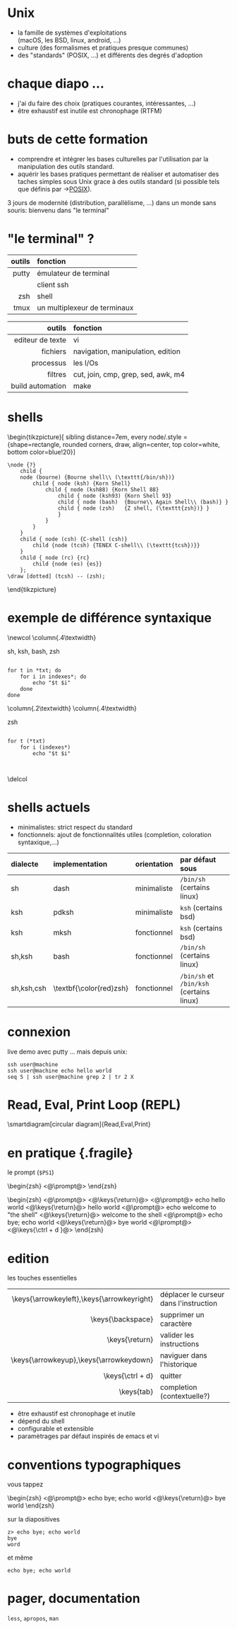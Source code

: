 # Unix

* la famille de systèmes d'exploitations\
  (macOS, les BSD, linux, android, ...)
* culture (des formalismes et pratiques presque communes)
* des "standards" (POSIX, ...) et différents des degrés d'adoption


# chaque diapo ...

* j'ai du faire des choix (pratiques courantes, intéressantes, ...)
* être exhaustif est inutile est chronophage (RTFM)

# buts de cette formation

* comprendre et intégrer les bases culturelles par l'utilisation
  par la manipulation des outils standard.
* aquérir les bases pratiques permettant de réaliser et automatiser
  des taches simples sous Unix grace à des outils standard
  (si possible tels que définis par
  →[POSIX](http://pubs.opengroup.org/onlinepubs/9699919799/idx/xcu.html)).

3 jours de modernité (distribution, parallèlisme, ...) dans un monde sans souris:
bienvenu dans "le terminal"

# "le terminal" ?

|outils |fonction|
|-:|:-|
|putty               |émulateur de terminal            |
|                    |client ssh                       |
|zsh                 |shell                            |
|tmux                |un multiplexeur de terminaux     |

|outils |fonction|
|-:|:-|
|editeur de texte|vi                 |
|fichiers |navigation, manipulation, edition|
|processus|les I/Os|
|filtres|cut, join, cmp, grep, sed, awk, m4|
|build automation|make|

# shells

\begin{tikzpicture}[
    sibling distance=7em,
    every node/.style = {shape=rectangle,
        rounded corners, draw,
        align=center, top color=white, bottom color=blue!20}]

    \node {?}
        child {
        node (bourne) {Bourne shell\\ (\texttt{/bin/sh})}
            child { node (ksh) {Korn Shell}
                child { node (ksh88) {Korn Shell 88}
                    child { node (ksh93) {Korn Shell 93}
                    child { node (bash)  {Bourne\\ Again Shell\\ (bash)} }
                    child { node (zsh)   {Z shell, (\texttt{zsh})} }
                    }
                }
            }
        }
        child { node (csh) {C-shell (csh)}
            child {node (tcsh) {TENEX C-shell\\ (\texttt{tcsh})}}
        }
        child { node (rc) {rc}
            child {node (es) {es}}
        };
    \draw [dotted] (tcsh) -- (zsh);

\end{tikzpicture}

# exemple de différence syntaxique

\newcol
\column{.4\textwidth}

sh, ksh, bash, zsh

~~~{.zsh}

for t in *txt; do
    for i in indexes*; do
        echo "$t $i"
    done
done

~~~

\column{.2\textwidth}
\column{.4\textwidth}

zsh

~~~{.zsh}

for t (*txt)
    for i (indexes*)
        echo "$t $i"



~~~

\delcol

# shells actuels

* minimalistes: strict respect du standard
* fonctionnels: ajout de fonctionnalités utiles (completion, coloration syntaxique,...)

|dialecte|implementation|orientation|par défaut sous|
|:-|:-|:-|:-|
|sh|dash|minimaliste|`/bin/sh` (certains linux)|
|ksh|pdksh|minimaliste|`ksh` (certains bsd)|
|ksh|mksh|fonctionnel|`ksh` (certains bsd)|
|sh,ksh|bash|fonctionnel|`/bin/sh` (certains linux)|
|sh,ksh,csh|\textbf{\color{red}zsh}|fonctionnel|`/bin/sh` et  `/bin/ksh` (certains linux)|

# connexion

live demo avec putty ...  mais depuis unix:

    ssh user@machine
    ssh user@machine echo hello world
    seq 5 | ssh user@machine grep 2 | tr 2 X

# Read, Eval, Print Loop (REPL)

\smartdiagram[circular diagram]{Read,Eval,Print}

# en pratique {.fragile}

le prompt (`$PS1`)

\begin{zsh}
    <@\prompt@>
\end{zsh}

\begin{zsh}
    <@\prompt@> <@\keys{\return}@>
    <@\prompt@> echo hello world <@\keys{\return}@>
    hello world
    <@\prompt@> echo welcome to "the shell" <@\keys{\return}@>
    welcome to the shell
    <@\prompt@> echo bye; echo world <@\keys{\return}@>
    bye
    world
    <@\prompt@> <@\keys{\ctrl + d }@>
\end{zsh}

# edition

les touches essentielles

|||
|-:|:-|
| \keys{\arrowkeyleft},\keys{\arrowkeyright} | déplacer le curseur dans l'instruction |
| \keys{\backspace}                          | supprimer un caractère                 |
| \keys{\return}                             | valider les instructions               |
| \keys{\arrowkeyup},\keys{\arrowkeydown}    | naviguer dans l'historique             |
| \keys{\ctrl + d}                           | quitter                                |
| \keys{tab}                                 | completion (contextuelle?)             |

* être exhaustif est chronophage et inutile
* dépend du shell
* configurable et extensible
* paramètrages par défaut inspirés de emacs et vi

# conventions typographiques

vous tappez

\begin{zsh}
    <@\prompt@> echo bye; echo world <@\keys{\return}@>
    bye
    world
\end{zsh}

sur la diapositives

    z> echo bye; echo world
    bye
    word

et même

    echo bye; echo world

# pager, documentation

`less`, `apropos`, `man`

